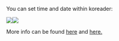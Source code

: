 You can set time and date within koreader:

![](https://user-images.githubusercontent.com/22982594/29266511-56e37e48-80e5-11e7-93d7-c543cbc6ec98.jpg)![](https://user-images.githubusercontent.com/22982594/30523523-094abda4-9be3-11e7-8907-dd6cbf5de116.jpg)

More info can be found [here](https://github.com/koreader/koreader/pull/3085) and [here.](https://github.com/koreader/koreader/pull/3234)